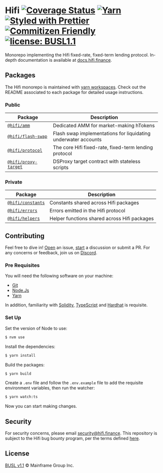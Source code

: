 # Hifi [![Coverage Status](https://coveralls.io/repos/github/hifi-finance/hifi/badge.svg?branch=main)](https://coveralls.io/github/hifi-finance/hifi?branch=main) [![Yarn](https://img.shields.io/badge/maintained%20with-yarn-2d8dbb.svg)](https://yarnpkg.com/) [![Styled with Prettier](https://img.shields.io/badge/code_style-prettier-ff69b4.svg)](https://prettier.io) [![Commitizen Friendly](https://img.shields.io/badge/commitizen-friendly-brightgreen.svg)](http://commitizen.github.io/cz-cli/) [![license: BUSL1.1](https://img.shields.io/badge/license-BUSL1.1-yellow.svg)](https://spdx.org/licenses/BUSL-1.1.html)

Monorepo implementing the Hifi fixed-rate, fixed-term lending protocol. In-depth documentation is available at [docs.hifi.finance](https://docs.hifi.finance).

## Packages

The Hifi monorepo is maintained with [yarn workspaces](https://yarnpkg.com/features/workspaces). Check out the README
associated to each package for detailed usage instructions.

### Public

| Package                                        | Description                                                    |
| ---------------------------------------------- | -------------------------------------------------------------- |
| [`@hifi/amm`](/packages/amm)                   | Dedicated AMM for market-making hTokens                        |
| [`@hifi/flash-swap`](/packages/flash-swap)     | Flash swap implementations for liquidating underwater accounts |
| [`@hifi/protocol`](/packages/protocol)         | The core Hifi fixed-rate, fixed-term lending protocol          |
| [`@hifi/proxy-target`](/packages/proxy-target) | DSProxy target contract with stateless scripts                 |

### Private

| Package                                  | Description                                  |
| ---------------------------------------- | -------------------------------------------- |
| [`@hifi/constants`](/packages/constants) | Constants shared across Hifi packages        |
| [`@hifi/errors`](/packages/errors)       | Errors emitted in the Hifi protocol          |
| [`@hifi/helpers`](/packages/helpers)     | Helper functions shared across Hifi packages |

## Contributing

Feel free to dive in! [Open](https://github.com/hifi-finance/hifi/issues/new) an issue,
[start](https://github.com/hifi-finance/hifi/discussions/new) a discussion or submit a PR. For any concerns or
feedback, join us on [Discord](https://discord.gg/mhtSRz6).

### Pre Requisites

You will need the following software on your machine:

- [Git](https://git-scm.com/downloads)
- [Node.Js](https://nodejs.org/en/download/)
- [Yarn](https://yarnpkg.com/getting-started/install)

In addition, familiarity with [Solidity](https://soliditylang.org/), [TypeScript](https://typescriptlang.org/) and [Hardhat](https://hardhat.org) is requisite.

### Set Up

Set the version of Node to use:

```bash
$ nvm use
```

Install the dependencies:

```bash
$ yarn install
```

Build the packages:

```bash
$ yarn build
```

Create a `.env` file and follow the `.env.example` file to add the requisite environment variables, then run the watcher:

```bash
$ yarn watch:ts
```

Now you can start making changes.

## Security

For security concerns, please email [security@hifi.finance](mailto:security@hifi.finance). This repository is subject to the Hifi bug bounty program, per the terms defined [here](https://docs.hifi.finance/protocol/overview/security/#bug-bounty).

## License

[BUSL v1.1](./LICENSE.md) © Mainframe Group Inc.
